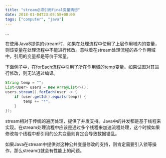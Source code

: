 ```yaml
---
title: "stream必须引用final变量猜想"
date: 2018-01-04T23:05:58+08:00
tags: ["computer", "java"]
---
```


...
<!--more-->

在使用Java8提供的stream时，如果在处理流程中使用了上层作用域内的变量，则该变量在处理流程中不能进行修改。意味着在stream处理流程的各个作用域中，引用的变量都是等价于常量。

下面例子中，在forEach流程中引用了所在作用域的temp变量。如果试图对其进行修改，则无法通过编译。

``` java
String temp = "";
List<User> users = new ArrayList<>();
users.stream().forEach(user -> {
    if (user.getId().equals(temp)) {
        temp += "*";
    }
});
```

stream相对于传统的遍历处理，提供了并发支持。Java中的并发都是基于线程来实现。在stream处理流程中应该是通过多个线程来加速流程处理，这个时候如果修改每个线程中都引用的公共变量则肯定会导致数据错乱。

如果Java在stream中提供对这种公共变量修改的支持，则肯定需要引入锁等操作，那么stream()就会有性能上的问题。

